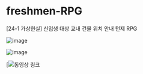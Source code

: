 # freshmen-RPG
[24-1 가상현실] 신입생 대상 교내 건물 위치 안내 턴제 RPG

![image](https://github.com/user-attachments/assets/f3d31179-7a6d-4960-8958-f77dba9c5337)

![image](https://github.com/user-attachments/assets/03adc887-e6a6-4e12-9661-9dbd49b46275)


[![동영상 링크](https://www.youtube.com/watch?v=hetYHnNr9fo)
